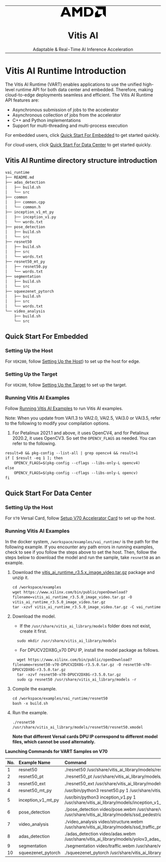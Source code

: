 ﻿<table class="sphinxhide">
 <tr>
   <td align="center"><img src="https://raw.githubusercontent.com/Xilinx/Image-Collateral/main/xilinx-logo.png" width="30%"/><h1>Vitis AI</h1><h0>Adaptable & Real-Time AI Inference Acceleration</h0>
   </td>
 </tr>
</table>

# Vitis AI Runtime Introduction
The Vitis AI Runtime (VART) enables applications to use the unified high-level runtime API for both data center and embedded. Therefore, making cloud-to-edge deployments seamless and efficient.
The Vitis AI Runtime API features are:
* Asynchronous submission of jobs to the accelerator
* Asynchronous collection of jobs from the accelerator
* C++ and Python implementations
* Support for multi-threading and multi-process execution

For embedded users, click 
[Quick Start For Embedded](#quick-start-for-embedded) to get started quickly. 

For cloud users, click 
[Quick Start For Data Center](#quick-start-for-data-center) to get started quickly.

Vitis AI Runtime directory structure introduction
--------------------------------------------------

```
vai_runtime
├── README.md
├── adas_detection
│   ├── build.sh
│   └── src
├── common
│   ├── common.cpp
│   └── common.h
├── inception_v1_mt_py
│   ├── inception_v1.py
│   └── words.txt
├── pose_detection
│   ├── build.sh
│   └── src
├── resnet50
│   ├── build.sh
│   ├── src
│   └── words.txt
├── resnet50_mt_py
│   ├── resnet50.py
│   └── words.txt
├── segmentation
│   ├── build.sh
│   └── src
├── squeezenet_pytorch
│   ├── build.sh
│   ├── src
│   └── words.txt
└── video_analysis
	├── build.sh
	└── src

```

## Quick Start For Embedded
### Setting Up the Host
For `VEK280`, follow [Setting Up the Host](https://xilinx.github.io/Vitis-AI/3.5/html/docs/quickstart/vek280.html#setup-the-host)) to set up the host for edge.

### Setting Up the Target
For `VEK280`, follow [Setting Up the Target](https://xilinx.github.io/Vitis-AI/3.5/html/docs/quickstart/vek280.html#setup-the-target) to set up the target.
	 	  
### Running Vitis AI Examples

Follow [Running Vitis AI Examples](https://xilinx.github.io/Vitis-AI/3.5/html/docs/quickstart/vek280.html#run-the-vitis-ai-examples) to run Vitis AI examples.

Note: When you update from VAI1.3 to VAI2.0, VAI2.5, VAI3.0 or VAI3.5, refer to the following to modify your compilation options.
1. For Petalinux 2021.1 and above, it uses OpenCV4, and for Petalinux 2020.2, it uses OpenCV3. So set the `OPENCV_FLAGS` as needed. You can refer to the following.
```
result=0 && pkg-config --list-all | grep opencv4 && result=1
if [ $result -eq 1 ]; then
	OPENCV_FLAGS=$(pkg-config --cflags --libs-only-L opencv4)
else
	OPENCV_FLAGS=$(pkg-config --cflags --libs-only-L opencv)
fi
```

## Quick Start For Data Center
### Setting Up the Host

For `V70` Versal Card, follow [Setup V70 Accelerator Card](https://xilinx.github.io/Vitis-AI/3.5/html/docs/quickstart/v70.html#versal-v70-setup) to set up the host.

### Running Vitis AI Examples
In the docker system, `/workspace/examples/vai_runtime/` is the path for the following example. If you encounter any path errors in running examples, check to see if you follow the steps above to set the host. Then, follow the steps below to download the model and run the sample, take `resnet50` as an example.

1. Download the [vitis_ai_runtime_r3.5.x_image_video.tar.gz](https://www.xilinx.com/bin/public/openDownload?filename=vitis_ai_runtime_r3.5.0_image_video.tar.gz) package and unzip it.
	```
	cd /workspace/examples
	wget https://www.xilinx.com/bin/public/openDownload?filename=vitis_ai_runtime_r3.5.0_image_video.tar.gz -O vitis_ai_runtime_r3.5.0_image_video.tar.gz
	tar -xzvf vitis_ai_runtime_r3.5.0_image_video.tar.gz -C vai_runtime
	```
2. Download the model.

	* If the `/usr/share/vitis_ai_library/models` folder does not exist, create it first.
	```
	  sudo mkdir /usr/share/vitis_ai_library/models
	```

	* For DPUCV2DX8G_v70 DPU IP, install the model package as follows.
	```
	  wget https://www.xilinx.com/bin/public/openDownload?filename=resnet50-v70-DPUCV2DX8G-r3.5.0.tar.gz -O resnet50-v70-DPUCV2DX8G-r3.5.0.tar.gz
	  tar -xzvf resnet50-v70-DPUCV2DX8G-r3.5.0.tar.gz
	  sudo cp resnet50 /usr/share/vitis_ai_library/models -r
	```

3. Compile the example.
	```
	cd /workspace/examples/vai_runtime/resnet50
	bash -x build.sh
	```
4. Run the example.
	```
	./resnet50 /usr/share/vitis_ai_library/models/resnet50/resnet50.xmodel
	```
	**Note that different Versal cards DPU IP correspond to different model files, which cannot be used alternately.** 


 <summary><b>Launching Commands for VART Samples on V70 </b></summary>
 
| No\. | Example Name             | Command                                                   |
| :--- | :----------------------- | :-------------------------------------------------------- |
| 1    | resnet50                 | ./resnet50 /usr/share/vitis_ai_library/models/resnet50/resnet50.xmodel                            |
| 2    | resnet50_pt              | ./resnet50_pt /usr/share/vitis_ai_library/models/resnet50_pt/resnet50_pt.xmodel ../images/001.jpg |
| 3    | resnet50_ext             | ./resnet50_ext /usr/share/vitis_ai_library/models/resnet50/resnet50.xmodel ../images/001.jpg                           |
| 4    | resnet50_mt_py           | /usr/bin/python3 resnet50.py 1 /usr/share/vitis_ai_library/models/resnet50/resnet50.xmodel          |
| 5    | inception_v1_mt_py       | /usr/bin/python3 inception_v1.py 1 /usr/share/vitis_ai_library/models/inception_v1_tf/inception_v1_tf.xmodel      |
| 6    | pose_detection           | ./pose_detection video/pose.webm /usr/share/vitis_ai_library/models/sp_net/sp_net.xmodel /usr/share/vitis_ai_library/models/ssd_pedestrian_pruned_0_97/ssd_pedestrian_pruned_0_97.xmodel         |
| 7    | video_analysis           | ./video_analysis video/structure.webm /usr/share/vitis_ai_library/models/ssd_traffic_pruned_0_9/ssd_traffic_pruned_0_9.xmodel    |
| 8    | adas_detection           | ./adas_detection video/adas.webm /usr/share/vitis_ai_library/models/yolov3_adas_pruned_0_9/yolov3_adas_pruned_0_9.xmodel         |
| 9    | segmentation             | ./segmentation video/traffic.webm /usr/share/vitis_ai_library/models/fpn/fpn.xmodel        |
| 10   | squeezenet_pytorch       | ./squeezenet_pytorch /usr/share/vitis_ai_library/models/squeezenet_pt/squeezenet_pt.xmodel        |


